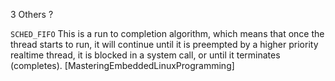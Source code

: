 

3 Others ?

`SCHED_FIFO`  This is a run to completion algorithm, which means that once the thread starts to run, it will continue until it is preempted by a higher priority realtime thread, it is blocked in a system call, or until it terminates (completes). [MasteringEmbeddedLinuxProgramming]

